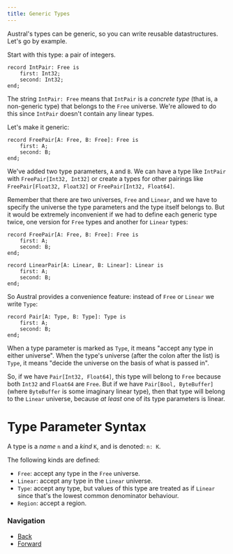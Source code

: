 ```yaml
---
title: Generic Types
---
```


Austral's types can be generic, so you can write reusable datastructures. Let's
go by example.

Start with this type: a pair of integers.

```austral
record IntPair: Free is
    first: Int32;
    second: Int32;
end;
```

The string `IntPair: Free` means that `IntPair` is a _concrete type_ (that is, a
non-generic type) that belongs to the `Free` universe. We're allowed to do this
since `IntPair` doesn't contain any linear types.

Let's make it generic:

```austral
record FreePair[A: Free, B: Free]: Free is
    first: A;
    second: B;
end;
```

We've added two type parameters, `A` and `B`. We can have a type like `IntPair`
with `FreePair[Int32, Int32]` or create a types for other pairings like
`FreePair[Float32, Float32]` or `FreePair[Int32, Float64]`.

Remember that there are two universes, `Free` and `Linear`, and we have to
specify the universe the type parameters and the type itself belongs to. But it
would be extremely inconvenient if we had to define each generic type twice, one
version for `Free` types and another for `Linear` types:

```austral
record FreePair[A: Free, B: Free]: Free is
    first: A;
    second: B;
end;

record LinearPair[A: Linear, B: Linear]: Linear is
    first: A;
    second: B;
end;
```

So Austral provides a convenience feature: instead of `Free` or `Linear` we
write `Type`:

```
record Pair[A: Type, B: Type]: Type is
    first: A;
    second: B;
end;
```

When a type parameter is marked as `Type`, it means "accept any type in either
universe". When the type's universe (after the colon after the list) is `Type`,
it means "decide the universe on the basis of what is passed in".

So, if we have `Pair[Int32, Float64]`, this type will belong to `Free` because
both `Int32` and `Float64` are `Free`. But if we have `Pair[Bool, ByteBuffer]`
(where `ByteBuffer` is some imaginary linear type), then that type will belong
to the `Linear` universe, because _at least_ one of its type parameters is
linear.

# Type Parameter Syntax

A type is a _name_ `n` and a _kind_ `K`, and is denoted: `n: K`.

The following kinds are defined:

- `Free`: accept any type in the `Free` universe.
- `Linear`: accept any type in the `Linear` universe.
- `Type`: accept any type, but values of this type are treated as if `Linear`
  since that's the lowest common denominator behaviour.
- `Region`: accept a region.

### Navigation

- [Back](/tutorial/borrowing)
- [Forward](/tutorial/generic-functions)
